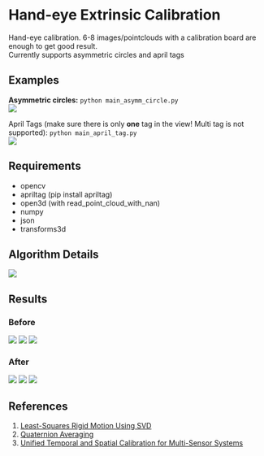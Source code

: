 # Hand-eye Extrinsic Calibration

Hand-eye calibration. 6-8 images/pointclouds with a calibration board are enough to get good result.  
Currently supports asymmetric circles and april tags

## Examples
__Asymmetric circles:__ `python main_asymm_circle.py`  
![](./img/asymm_circle_example.png)

April Tags (make sure there is only __one__ tag in the view! Multi tag is not supported): `python main_april_tag.py`  
![](./img/april_tag_example.png)


## Requirements
- opencv
- apriltag (pip install apriltag)
- open3d (with read_point_cloud_with_nan)
- numpy
- json
- transforms3d

## Algorithm Details
![](./img/hand-eye%20calibration.png)

## Results
### Before
![](./img/before_traj.png)
![](./img/before_xyz.png)
![](./img/before_rpy.png)

### After
![](./img/after_traj.png)
![](./img/after_xyz.png)
![](./img/after_rpy.png)

## References
1. [Least-Squares Rigid Motion Using SVD](https://igl.ethz.ch/projects/ARAP/svd_rot.pdf)
2. [Quaternion Averaging](https://ntrs.nasa.gov/archive/nasa/casi.ntrs.nasa.gov/20070017872.pdf)
3. [Unified Temporal and Spatial Calibration for Multi-Sensor Systems](https://furgalep.github.io/bib/furgale_iros13.pdf)